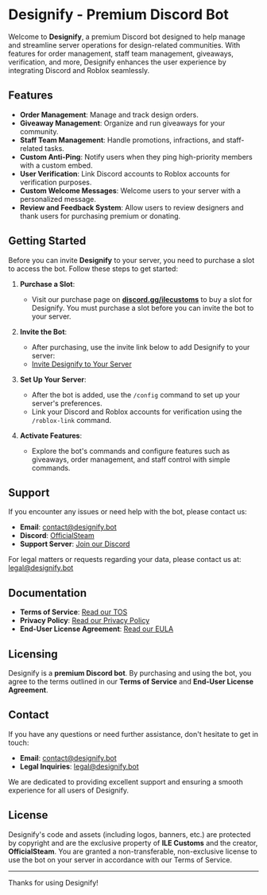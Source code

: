 # Designify - Premium Discord Bot

Welcome to **Designify**, a premium Discord bot designed to help manage and streamline server operations for design-related communities. With features for order management, staff team management, giveaways, verification, and more, Designify enhances the user experience by integrating Discord and Roblox seamlessly.

## Features

- **Order Management**: Manage and track design orders.
- **Giveaway Management**: Organize and run giveaways for your community.
- **Staff Team Management**: Handle promotions, infractions, and staff-related tasks.
- **Custom Anti-Ping**: Notify users when they ping high-priority members with a custom embed.
- **User Verification**: Link Discord accounts to Roblox accounts for verification purposes.
- **Custom Welcome Messages**: Welcome users to your server with a personalized message.
- **Review and Feedback System**: Allow users to review designers and thank users for purchasing premium or donating.

## Getting Started

Before you can invite **Designify** to your server, you need to purchase a slot to access the bot. Follow these steps to get started:

1. **Purchase a Slot**:

   - Visit our purchase page on **[discord.gg/ilecustoms](https://discord.gg/ilecustoms)** to buy a slot for Designify. You must purchase a slot before you can invite the bot to your server.

2. **Invite the Bot**:

   - After purchasing, use the invite link below to add Designify to your server:
   - [Invite Designify to Your Server](#)

3. **Set Up Your Server**:

   - After the bot is added, use the `/config` command to set up your server's preferences.
   - Link your Discord and Roblox accounts for verification using the `/roblox-link` command.

4. **Activate Features**:
   - Explore the bot's commands and configure features such as giveaways, order management, and staff control with simple commands.

## Support

If you encounter any issues or need help with the bot, please contact us:

- **Email**: [contact@designify.bot](mailto:contact@designify.bot)
- **Discord**: [OfficialSteam](https://discord.com/users/704994041653362699)
- **Support Server**: [Join our Discord](https://discord.gg/ilecustoms)

For legal matters or requests regarding your data, please contact us at: [legal@designify.bot](mailto:legal@designify.bot)

## Documentation

- **Terms of Service**: [Read our TOS]([#](https://github.com/Official-Designify/.github/blob/main/profile/TERMS.md))
- **Privacy Policy**: [Read our Privacy Policy](https://github.com/Official-Designify/.github/blob/main/profile/PRIVACY%20POLICY.md)
- **End-User License Agreement**: [Read our EULA](https://github.com/Official-Designify/.github/blob/main/profile/EULA.md)

## Licensing

Designify is a **premium Discord bot**. By purchasing and using the bot, you agree to the terms outlined in our **Terms of Service** and **End-User License Agreement**.

## Contact

If you have any questions or need further assistance, don't hesitate to get in touch:

- **Email**: [contact@designify.bot](mailto:contact@designify.bot)
- **Legal Inquiries**: [legal@designify.bot](mailto:legal@designify.bot)

We are dedicated to providing excellent support and ensuring a smooth experience for all users of Designify.

## License

Designify's code and assets (including logos, banners, etc.) are protected by copyright and are the exclusive property of **ILE Customs** and the creator, **OfficialSteam**. You are granted a non-transferable, non-exclusive license to use the bot on your server in accordance with our Terms of Service.

---

Thanks for using Designify!
